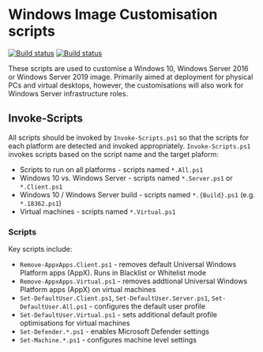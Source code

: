 # Windows Image Customisation scripts

[![Build status](https://ci.appveyor.com/api/projects/status/hf5m780p8w431bc0/branch/master?svg=true)](https://ci.appveyor.com/project/aaronparker/image-customise/branch/master)
[![Build status](https://ci.appveyor.com/api/projects/status/hf5m780p8w431bc0/branch/development?svg=true)](https://ci.appveyor.com/project/aaronparker/image-customise/branch/development)

These scripts are used to customise a Windows 10, Windows Server 2016 or Windows Server 2019 image. Primarily aimed at deployment for physical PCs and virtual desktops, however, the customisations will also work for Windows Server infrastructure roles.

## Invoke-Scripts

All scripts should be invoked by `Invoke-Scripts.ps1` so that the scripts for each platform are detected and invoked appropriately. `Invoke-Scripts.ps1` invokes scripts based on the script name and the target plaform:

* Scripts to run on all platforms - scripts named `*.All.ps1`
* Windows 10 vs. Windows Server - scripts named `*.Server.ps1` or `*.Client.ps1`
* Windows 10 / Windows Server build - scripts named `*.{Build}.ps1` (e.g. `*.18362.ps1`)
* Virtual machines - scripts named `*.Virtual.ps1`

### Scripts

Key scripts include:

* `Remove-AppxApps.Client.ps1` - removes default Universal Windows Platform apps (AppX). Runs in Blacklist or Whitelist mode
* `Remove-AppxApps.Virtual.ps1` - removes addtional Universal Windows Platform apps (AppX) on virtual machines
* `Set-DefaultUser.Client.ps1`, `Set-DefaultUser.Server.ps1`, `Set-DefaultUser.All.ps1` - configures the default user profile
* `Set-DefaultUser.Virtual.ps1` - sets additional default profile optimisations for virtual machines
* `Set-Defender.*.ps1` - enables Microsoft Defender settings
* `Set-Machine.*.ps1` - configures machine level settings
